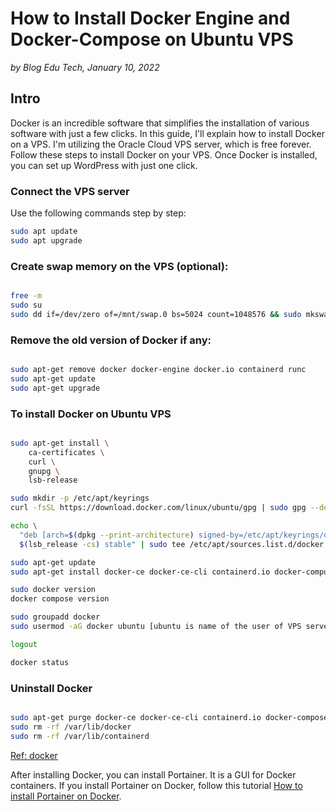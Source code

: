 # How to Install Docker Engine and Docker-Compose on Ubuntu VPS

*by Blog Edu Tech, January 10, 2022*

## Intro

Docker is an incredible software that simplifies the installation of various software with just a few clicks. In this guide, I'll explain how to install Docker on a VPS. I'm utilizing the Oracle Cloud VPS server, which is free forever. Follow these steps to install Docker on your VPS. Once Docker is installed, you can set up WordPress with just one click.


### Connect the VPS server

Use the following commands step by step:

```bash
sudo apt update
sudo apt upgrade
```

### Create swap memory on the VPS (optional):

```bash

free -m
sudo su
sudo dd if=/dev/zero of=/mnt/swap.0 bs=5024 count=1048576 && sudo mkswap /mnt/swap.0 && echo "/mnt/swap.0 swap swap defaults 0 0" >> /etc/fstab && swapon /mnt/swap.0 && sudo swapon -s
```

### Remove the old version of Docker if any:

```bash

sudo apt-get remove docker docker-engine docker.io containerd runc
sudo apt-get update
sudo apt-get upgrade
```

### To install Docker on Ubuntu VPS

```bash

sudo apt-get install \
    ca-certificates \
    curl \
    gnupg \
    lsb-release

sudo mkdir -p /etc/apt/keyrings
curl -fsSL https://download.docker.com/linux/ubuntu/gpg | sudo gpg --dearmor -o /etc/apt/keyrings/docker.gpg

echo \
  "deb [arch=$(dpkg --print-architecture) signed-by=/etc/apt/keyrings/docker.gpg] https://download.docker.com/linux/ubuntu \
  $(lsb_release -cs) stable" | sudo tee /etc/apt/sources.list.d/docker.list > /dev/null

sudo apt-get update
sudo apt-get install docker-ce docker-ce-cli containerd.io docker-compose-plugin

sudo docker version
docker compose version

sudo groupadd docker
sudo usermod -aG docker ubuntu [ubuntu is name of the user of VPS server]

logout

docker status
```
### Uninstall Docker

```bash

sudo apt-get purge docker-ce docker-ce-cli containerd.io docker-compose-plugin
sudo rm -rf /var/lib/docker
sudo rm -rf /var/lib/containerd
```
[Ref: docker](https://www.docker.com/)


After installing Docker, you can install Portainer. It is a GUI for Docker containers. If you install Portainer on Docker, follow this tutorial [How to install Portainer on Docker](tutorial_link_here).

